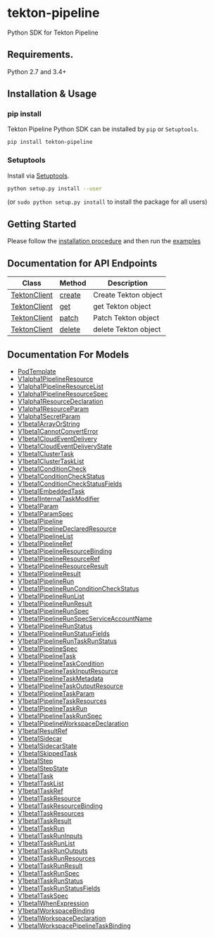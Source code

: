 # tekton-pipeline
Python SDK for Tekton Pipeline

## Requirements.

Python 2.7 and 3.4+

## Installation & Usage
### pip install

Tekton Pipeline Python SDK can be installed by `pip` or `Setuptools`.

```sh
pip install tekton-pipeline
```

### Setuptools

Install via [Setuptools](http://pypi.python.org/pypi/setuptools).

```sh
python setup.py install --user
```
(or `sudo python setup.py install` to install the package for all users)

## Getting Started

Please follow the [installation procedure](#installation--usage) and then run the [examples](examples/taskrun.ipynb)


## Documentation for API Endpoints

Class | Method | Description
------------ | ------------- | -------------
[TektonClient](docs/TektonClient.md) | [create](docs/TektonClient.md#create) | Create Tekton object|
[TektonClient](docs/TektonClient.md) | [get](docs/TektonClient.md#get) | get Tekton object|
[TektonClient](docs/TektonClient.md) | [patch](docs/TektonClient.md#patch) | Patch Tekton object|
[TektonClient](docs/TektonClient.md) | [delete](docs/TektonClient.md#delete) | delete Tekton object|

## Documentation For Models

 - [PodTemplate](docs/PodTemplate.md)
 - [V1alpha1PipelineResource](docs/V1alpha1PipelineResource.md)
 - [V1alpha1PipelineResourceList](docs/V1alpha1PipelineResourceList.md)
 - [V1alpha1PipelineResourceSpec](docs/V1alpha1PipelineResourceSpec.md)
 - [V1alpha1ResourceDeclaration](docs/V1alpha1ResourceDeclaration.md)
 - [V1alpha1ResourceParam](docs/V1alpha1ResourceParam.md)
 - [V1alpha1SecretParam](docs/V1alpha1SecretParam.md)
 - [V1beta1ArrayOrString](docs/V1beta1ArrayOrString.md)
 - [V1beta1CannotConvertError](docs/V1beta1CannotConvertError.md)
 - [V1beta1CloudEventDelivery](docs/V1beta1CloudEventDelivery.md)
 - [V1beta1CloudEventDeliveryState](docs/V1beta1CloudEventDeliveryState.md)
 - [V1beta1ClusterTask](docs/V1beta1ClusterTask.md)
 - [V1beta1ClusterTaskList](docs/V1beta1ClusterTaskList.md)
 - [V1beta1ConditionCheck](docs/V1beta1ConditionCheck.md)
 - [V1beta1ConditionCheckStatus](docs/V1beta1ConditionCheckStatus.md)
 - [V1beta1ConditionCheckStatusFields](docs/V1beta1ConditionCheckStatusFields.md)
 - [V1beta1EmbeddedTask](docs/V1beta1EmbeddedTask.md)
 - [V1beta1InternalTaskModifier](docs/V1beta1InternalTaskModifier.md)
 - [V1beta1Param](docs/V1beta1Param.md)
 - [V1beta1ParamSpec](docs/V1beta1ParamSpec.md)
 - [V1beta1Pipeline](docs/V1beta1Pipeline.md)
 - [V1beta1PipelineDeclaredResource](docs/V1beta1PipelineDeclaredResource.md)
 - [V1beta1PipelineList](docs/V1beta1PipelineList.md)
 - [V1beta1PipelineRef](docs/V1beta1PipelineRef.md)
 - [V1beta1PipelineResourceBinding](docs/V1beta1PipelineResourceBinding.md)
 - [V1beta1PipelineResourceRef](docs/V1beta1PipelineResourceRef.md)
 - [V1beta1PipelineResourceResult](docs/V1beta1PipelineResourceResult.md)
 - [V1beta1PipelineResult](docs/V1beta1PipelineResult.md)
 - [V1beta1PipelineRun](docs/V1beta1PipelineRun.md)
 - [V1beta1PipelineRunConditionCheckStatus](docs/V1beta1PipelineRunConditionCheckStatus.md)
 - [V1beta1PipelineRunList](docs/V1beta1PipelineRunList.md)
 - [V1beta1PipelineRunResult](docs/V1beta1PipelineRunResult.md)
 - [V1beta1PipelineRunSpec](docs/V1beta1PipelineRunSpec.md)
 - [V1beta1PipelineRunSpecServiceAccountName](docs/V1beta1PipelineRunSpecServiceAccountName.md)
 - [V1beta1PipelineRunStatus](docs/V1beta1PipelineRunStatus.md)
 - [V1beta1PipelineRunStatusFields](docs/V1beta1PipelineRunStatusFields.md)
 - [V1beta1PipelineRunTaskRunStatus](docs/V1beta1PipelineRunTaskRunStatus.md)
 - [V1beta1PipelineSpec](docs/V1beta1PipelineSpec.md)
 - [V1beta1PipelineTask](docs/V1beta1PipelineTask.md)
 - [V1beta1PipelineTaskCondition](docs/V1beta1PipelineTaskCondition.md)
 - [V1beta1PipelineTaskInputResource](docs/V1beta1PipelineTaskInputResource.md)
 - [V1beta1PipelineTaskMetadata](docs/V1beta1PipelineTaskMetadata.md)
 - [V1beta1PipelineTaskOutputResource](docs/V1beta1PipelineTaskOutputResource.md)
 - [V1beta1PipelineTaskParam](docs/V1beta1PipelineTaskParam.md)
 - [V1beta1PipelineTaskResources](docs/V1beta1PipelineTaskResources.md)
 - [V1beta1PipelineTaskRun](docs/V1beta1PipelineTaskRun.md)
 - [V1beta1PipelineTaskRunSpec](docs/V1beta1PipelineTaskRunSpec.md)
 - [V1beta1PipelineWorkspaceDeclaration](docs/V1beta1PipelineWorkspaceDeclaration.md)
 - [V1beta1ResultRef](docs/V1beta1ResultRef.md)
 - [V1beta1Sidecar](docs/V1beta1Sidecar.md)
 - [V1beta1SidecarState](docs/V1beta1SidecarState.md)
 - [V1beta1SkippedTask](docs/V1beta1SkippedTask.md)
 - [V1beta1Step](docs/V1beta1Step.md)
 - [V1beta1StepState](docs/V1beta1StepState.md)
 - [V1beta1Task](docs/V1beta1Task.md)
 - [V1beta1TaskList](docs/V1beta1TaskList.md)
 - [V1beta1TaskRef](docs/V1beta1TaskRef.md)
 - [V1beta1TaskResource](docs/V1beta1TaskResource.md)
 - [V1beta1TaskResourceBinding](docs/V1beta1TaskResourceBinding.md)
 - [V1beta1TaskResources](docs/V1beta1TaskResources.md)
 - [V1beta1TaskResult](docs/V1beta1TaskResult.md)
 - [V1beta1TaskRun](docs/V1beta1TaskRun.md)
 - [V1beta1TaskRunInputs](docs/V1beta1TaskRunInputs.md)
 - [V1beta1TaskRunList](docs/V1beta1TaskRunList.md)
 - [V1beta1TaskRunOutputs](docs/V1beta1TaskRunOutputs.md)
 - [V1beta1TaskRunResources](docs/V1beta1TaskRunResources.md)
 - [V1beta1TaskRunResult](docs/V1beta1TaskRunResult.md)
 - [V1beta1TaskRunSpec](docs/V1beta1TaskRunSpec.md)
 - [V1beta1TaskRunStatus](docs/V1beta1TaskRunStatus.md)
 - [V1beta1TaskRunStatusFields](docs/V1beta1TaskRunStatusFields.md)
 - [V1beta1TaskSpec](docs/V1beta1TaskSpec.md)
 - [V1beta1WhenExpression](docs/V1beta1WhenExpression.md)
 - [V1beta1WorkspaceBinding](docs/V1beta1WorkspaceBinding.md)
 - [V1beta1WorkspaceDeclaration](docs/V1beta1WorkspaceDeclaration.md)
 - [V1beta1WorkspacePipelineTaskBinding](docs/V1beta1WorkspacePipelineTaskBinding.md)


